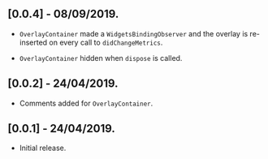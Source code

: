 ## [0.0.4] - 08/09/2019.

* `OverlayContainer` made a `WidgetsBindingObserver` and the overlay is re-inserted on every call to `didChangeMetrics`.

* `OverlayContainer` hidden when `dispose` is called.

## [0.0.2] - 24/04/2019.

* Comments added for `OverlayContainer`.

## [0.0.1] - 24/04/2019.

* Initial release.
